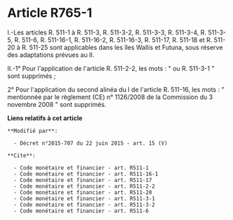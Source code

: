 # Article R765-1

I.-Les articles R. 511-1 à R. 511-3, R. 511-3-2, R. 511-3-3, R. 511-3-4, R. 511-3-5, R. 511-6, 
R. 511-16-1, R. 511-16-2, R. 511-16-3, 
R. 511-17, R. 511-18 et R. 511-20 à R. 511-25 sont applicables dans les îles Wallis et Futuna, sous réserve des adaptations
prévues au II. 

II.-1° Pour l'application de l'article R. 511-2-2, les mots : " ou R. 511-3-1 " sont supprimés ; 

2° Pour l'application du second alinéa du I de l'article R. 511-16, les mots : " mentionnée par le règlement (CE) n°
1126/2008 de la Commission du 3 novembre 2008 " sont supprimés.

**Liens relatifs à cet article**

	**Modifié par**:

	  - Décret n°2015-707 du 22 juin 2015 - art. 15 (V)

	**Cite**:

	  - Code monétaire et financier - art. R511-1
	  - Code monétaire et financier - art. R511-16-1
	  - Code monétaire et financier - art. R511-17
	  - Code monétaire et financier - art. R511-2-2
	  - Code monétaire et financier - art. R511-20
	  - Code monétaire et financier - art. R511-3-1
	  - Code monétaire et financier - art. R511-3-2
	  - Code monétaire et financier - art. R511-6
